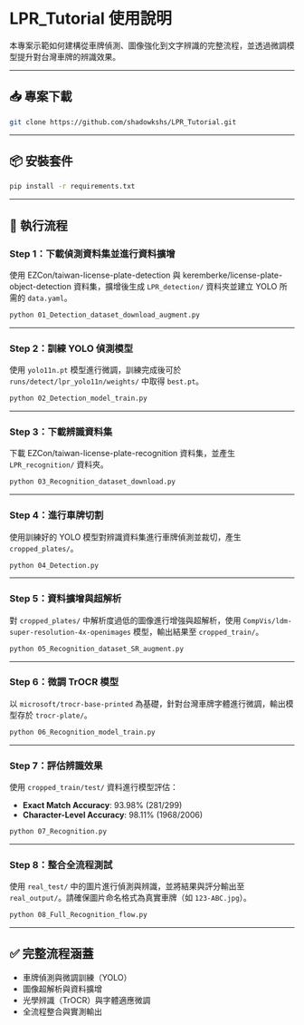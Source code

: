 # LPR_Tutorial 使用說明

本專案示範如何建構從車牌偵測、圖像強化到文字辨識的完整流程，並透過微調模型提升對台灣車牌的辨識效果。

---

## 📥 專案下載

```bash
git clone https://github.com/shadowkshs/LPR_Tutorial.git
```

---

## 📦 安裝套件

```bash
pip install -r requirements.txt
```

---

## 🚀 執行流程

### Step 1：下載偵測資料集並進行資料擴增

使用 EZCon/taiwan-license-plate-detection 與 keremberke/license-plate-object-detection 資料集，擴增後生成 `LPR_detection/` 資料夾並建立 YOLO 所需的 `data.yaml`。

```bash
python 01_Detection_dataset_download_augment.py
```

---

### Step 2：訓練 YOLO 偵測模型

使用 `yolo11n.pt` 模型進行微調，訓練完成後可於 `runs/detect/lpr_yolo11n/weights/` 中取得 `best.pt`。

```bash
python 02_Detection_model_train.py
```

---

### Step 3：下載辨識資料集

下載 EZCon/taiwan-license-plate-recognition 資料集，並產生 `LPR_recognition/` 資料夾。

```bash
python 03_Recognition_dataset_download.py
```

---

### Step 4：進行車牌切割

使用訓練好的 YOLO 模型對辨識資料集進行車牌偵測並裁切，產生 `cropped_plates/`。

```bash
python 04_Detection.py
```

---

### Step 5：資料擴增與超解析

對 `cropped_plates/` 中解析度過低的圖像進行增強與超解析，使用 `CompVis/ldm-super-resolution-4x-openimages` 模型，輸出結果至 `cropped_train/`。

```bash
python 05_Recognition_dataset_SR_augment.py
```

---

### Step 6：微調 TrOCR 模型

以 `microsoft/trocr-base-printed` 為基礎，針對台灣車牌字體進行微調，輸出模型存於 `trocr-plate/`。

```bash
python 06_Recognition_model_train.py
```

---

### Step 7：評估辨識效果

使用 `cropped_train/test/` 資料進行模型評估：

- **Exact Match Accuracy**: 93.98% (281/299)
- **Character-Level Accuracy**: 98.11% (1968/2006)

```bash
python 07_Recognition.py
```

---

### Step 8：整合全流程測試

使用 `real_test/` 中的圖片進行偵測與辨識，並將結果與評分輸出至 `real_output/`。請確保圖片命名格式為真實車牌（如 `123-ABC.jpg`）。

```bash
python 08_Full_Recognition_flow.py
```

---

## ✅ 完整流程涵蓋

- 車牌偵測與微調訓練（YOLO）
- 圖像超解析與資料擴增
- 光學辨識（TrOCR）與字體適應微調
- 全流程整合與實測輸出
